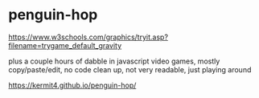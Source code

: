 # penguin-hop

https://www.w3schools.com/graphics/tryit.asp?filename=trygame_default_gravity 

plus a couple hours of dabble in javascript video games, mostly copy/paste/edit, no code clean up, not very readable, just playing around


https://kermit4.github.io/penguin-hop/
